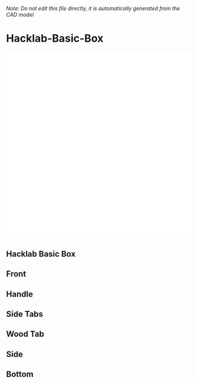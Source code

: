 ###### Note: Do not edit this file directly, it is automatically generated from the CAD model

# Hacklab-Basic-Box

![](/project.svg)

## Hacklab Basic Box


## Front


## Handle


## Side Tabs


## Wood Tab


## Side


## Bottom



